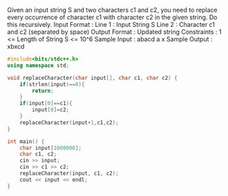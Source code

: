 Given an input string S and two characters c1 and c2, you need to replace every occurrence of character c1 with character c2 in the given string.
Do this recursively.
Input Format :
Line 1 : Input String S
Line 2 : Character c1 and c2 (separated by space)
Output Format :
Updated string
Constraints :
1 <= Length of String S <= 10^6
Sample Input :
abacd
a x
Sample Output :
xbxcd

```cpp
#include<bits/stdc++.h>
using namespace std;

void replaceCharacter(char input[], char c1, char c2) {
    if(strlen(input)==0){
        return;
    }
    if(input[0]==c1){
        input[0]=c2;
    }
    replaceCharacter(input+1,c1,c2);
}

int main() {
    char input[1000000];
    char c1, c2;
    cin >> input;
    cin >> c1 >> c2;
    replaceCharacter(input, c1, c2);
    cout << input << endl;
}
```
